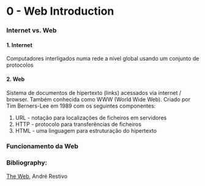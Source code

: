 # 0 - Web Introduction

### Internet vs. Web

#### 1. Internet
Computadores interligados numa rede a nível global usando um conjunto de protocolos

#### 2. Web
Sistema de documentos de hipertexto (links) acessados via internet / browser. Também conhecida como WWW (World Wide Web). Criado por Tim Berners-Lee em 1989 com os seguintes componentes:

1. URL - notação para localizações de ficheiros em servidores
2. HTTP - protocolo para transferências de ficheiros
3. HTML - uma linguagem para estruturação do hipertexto

### Funcionamento da Web



### Bibliography:
[The Web](https://web.fe.up.pt/~arestivo/slides/?s=web#1), André Restivo